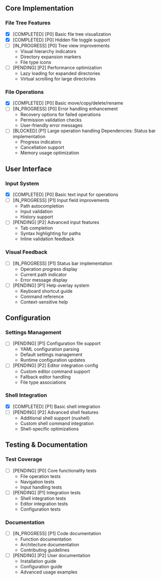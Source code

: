 ## Core Implementation

### File Tree Features
- [x] [COMPLETED] [P0] Basic file tree visualization
- [x] [COMPLETED] [P0] Hidden file toggle support
- [ ] [IN_PROGRESS] [P0] Tree view improvements
  - Visual hierarchy indicators
  - Directory expansion markers
  - File type icons
- [ ] [PENDING] [P2] Performance optimization
  - Lazy loading for expanded directories
  - Virtual scrolling for large directories

### File Operations
- [x] [COMPLETED] [P0] Basic move/copy/delete/rename
- [ ] [IN_PROGRESS] [P0] Error handling enhancement
  - Recovery options for failed operations
  - Permission validation checks
  - User-friendly error messages
- [ ] [BLOCKED] [P1] Large operation handling
  Dependencies: Status bar implementation
  - Progress indicators
  - Cancellation support
  - Memory usage optimization

## User Interface

### Input System
- [x] [COMPLETED] [P0] Basic text input for operations
- [ ] [IN_PROGRESS] [P1] Input field improvements
  - Path autocompletion
  - Input validation
  - History support
- [ ] [PENDING] [P2] Advanced input features
  - Tab completion
  - Syntax highlighting for paths
  - Inline validation feedback

### Visual Feedback
- [ ] [IN_PROGRESS] [P1] Status bar implementation
  - Operation progress display
  - Current path indicator
  - Error message display
- [ ] [PENDING] [P1] Help overlay system
  - Keyboard shortcut guide
  - Command reference
  - Context-sensitive help

## Configuration

### Settings Management
- [ ] [PENDING] [P1] Configuration file support
  - YAML configuration parsing
  - Default settings management
  - Runtime configuration updates
- [ ] [PENDING] [P2] Editor integration config
  - Custom editor command support
  - Fallback editor handling
  - File type associations

### Shell Integration
- [x] [COMPLETED] [P1] Basic shell integration
- [ ] [PENDING] [P2] Advanced shell features
  - Additional shell support (nushell)
  - Custom shell command integration
  - Shell-specific optimizations

## Testing & Documentation

### Test Coverage
- [ ] [PENDING] [P0] Core functionality tests
  - File operation tests
  - Navigation tests
  - Input handling tests
- [ ] [PENDING] [P1] Integration tests
  - Shell integration tests
  - Editor integration tests
  - Configuration tests

### Documentation
- [ ] [IN_PROGRESS] [P1] Code documentation
  - Function documentation
  - Architecture documentation
  - Contributing guidelines
- [ ] [PENDING] [P2] User documentation
  - Installation guide
  - Configuration guide
  - Advanced usage examples
